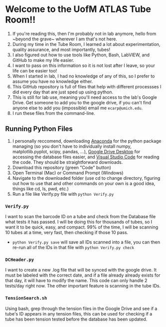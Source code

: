 # Welcome to the UofM ATLAS Tube Room!!
1.    If you're reading this, then I'm probably not in lab anymore, hello from ~beyond the grave~ wherever I am that's not here. 
1.    During my time in the Tube Room, I learned a lot about experimentation, quality assurance, and most importantly, tubes! 
1.    I also figured out how to use tools like Python, Bash, LabVIEW, and GitHub to make my life easier. 
1.    I want to pass on this information so it is not lost after I leave, so your life can be easier too! 
1.    When I started in lab, I had no knowledge of any of this, so I prefer to assume you have no knowledge either.
1.    This GitHub repository is full of files that help with different processses I did every day that are just sped up using python.
1.    This is still for lab use, meaning you'll need access to the lab's Google Drive. Get someone to add you to the google drive, if you can't find anyone else to add you (impossible) email me `ecarp@umich.edu`. 
1.    I run these files from the command-line. 
## Running Python Files
1. I personally reccomend, downloading [Anaconda](https://www.anaconda.com/) for the python package managing (so you don't have to individually install numpy, matplotlib.pyplot, scipy, pandas, ...), [Google Drive Desktop](https://www.google.com/drive/download/) for accessing the database files easier, and [Visual Studio Code](https://code.visualstudio.com/) for reading the code. They should be straightforward downloads. 
1. Download this repository (green "Code" button)
1. Open Terminal (Mac) or Command Prompt (Windows)
1. Navigate to the downloaded folder (use cd to change directory, figuring out how to use that and other commands on your own is a good idea, things like cd, ls, pwd, etc.)
1. Run a file like Verify.py file with `python Verify.py`

###    `Verify.py`
I want to scan the barcode ID on a tube and check from the Database file what tests it has passed. 
I will be doing this for thousands of tubes, so I want it to be quick, easy, and compact. 
99% of the time, I will be scanning 10 tubes at a time, very fast, then checking if those 10 pass.
- `python Verify.py save` will save all IDs scanned into a file, you can then re-run all of the IDs in that file with `python Verify.py check`

###    `DCHeader.py` 
I want to create a new .log file that will be synced with the google drive. It must be labeled with the correct date, 
and if a file already already exists for that day, it will have to modify the name. This code can only handle 2 tests/day right now. 
The other important feature is scanning in the tube IDs. 

###   `TensionSearch.sh`
Using bash, grep through the tension files in the Google Drive and see if a tube's ID appears in any tension files, this can be used for checking if a tube has been tension tested before the database has been updated. 
